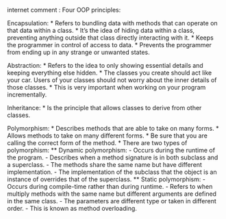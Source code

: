 internet comment : 
Four OOP principles:

Encapsulation:
       * Refers to bundling data with methods that can operate on that data within a class.
       * It’s the idea of hiding data within  a class, preventing anything outside that class directly interacting with it.
       * Keeps the programmer in control of access to data.
       * Prevents the programmer from ending up in any strange or unwanted states.

Abstraction:
       * Refers to the idea to only showing essential details and keeping everything else hidden.
       * The classes you create should act like your car. Users of your classes should not worry 
       about the inner details of those classes.
       * This is very important when working on your program incrementally.
       
Inheritance:
       * Is the principle that allows classes to derive from other classes.

Polymorphism:
       * Describes methods that are able to take on many forms.
       * Allows methods to take on many different forms.
       * Be sure that you are calling the correct form of the method.
       * There are two types of polymorphism: 
            ** Dynamic polymorphism: 
                    - Occurs during the runtime of the program.
                - Describes when a method signature is in both subclass and a superclass.
                - The methods share the same name but have different implementation.
                    - The implementation of the subclass that the object is an instance of 
                    overrides that of the superclass.
                ** Static polymorphism:
                    -  Occurs during compile-time rather than during runtime.
                    -  Refers to when multiply methods with the same name but different arguments
                       are defined in the same class.
                    -  The parameters are different type or taken in different order.
                    -  This is known as method overloading.
